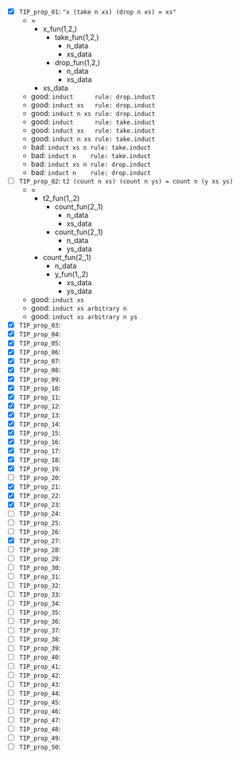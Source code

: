 - [X] `TIP_prop_01`: `"x (take n xs) (drop n xs) = xs"`
   - =
      - x_fun(1,2,)
         - take_fun(1,2,)
            - n_data
            - xs_data 
         - drop_fun(1,2,)
            - n_data
            - xs_data
      - xs_data
   - good: `induct      rule: drop.induct`
   - good: `induct xs   rule: drop.induct`
   - good: `induct n xs rule: drop.induct`
   - good: `induct      rule: take.induct`
   - good: `induct xs   rule: take.induct`
   - good: `induct n xs rule: take.induct`
   - bad:  `induct xs n rule: take.induct`
   - bad:  `induct n    rule: take.induct`
   - bad:  `induct xs n rule: drop.induct`
   - bad:  `induct n    rule: drop.induct`
- [ ] `TIP_prop_02`: `t2 (count n xs) (count n ys) = count n (y xs ys)`
   - =
      - t2_fun(1,,2)
         - count_fun(2,,1)
            - n_data
            - xs_data
         - count_fun(2,,1)
            - n_data
            - ys_data
      - count_fun(2,,1)
         - n_data
         - y_fun(1,,2)
            - xs_data
            - ys_data
   - good: `induct xs`
   - good: `induct xs arbitrary n`
   - good: `induct xs arbitrary n ys`
- [X] `TIP_prop_03`:
- [X] `TIP_prop_04`:
- [X] `TIP_prop_05`:
- [X] `TIP_prop_06`:
- [X] `TIP_prop_07`:
- [X] `TIP_prop_08`:
- [X] `TIP_prop_09`:
- [X] `TIP_prop_10`:
- [X] `TIP_prop_11`:
- [X] `TIP_prop_12`:
- [X] `TIP_prop_13`:
- [X] `TIP_prop_14`:
- [X] `TIP_prop_15`:
- [X] `TIP_prop_16`:
- [X] `TIP_prop_17`:
- [X] `TIP_prop_18`:
- [X] `TIP_prop_19`:
- [ ] `TIP_prop_20`:
- [X] `TIP_prop_21`:
- [X] `TIP_prop_22`:
- [X] `TIP_prop_23`:
- [ ] `TIP_prop_24`:
- [ ] `TIP_prop_25`:
- [ ] `TIP_prop_26`:
- [X] `TIP_prop_27`:
- [ ] `TIP_prop_28`:
- [ ] `TIP_prop_29`:
- [ ] `TIP_prop_30`:
- [ ] `TIP_prop_31`:
- [ ] `TIP_prop_32`:
- [ ] `TIP_prop_33`:
- [ ] `TIP_prop_34`:
- [ ] `TIP_prop_35`:
- [ ] `TIP_prop_36`:
- [ ] `TIP_prop_37`:
- [ ] `TIP_prop_38`:
- [ ] `TIP_prop_39`:
- [ ] `TIP_prop_40`:
- [ ] `TIP_prop_41`:
- [ ] `TIP_prop_42`:
- [ ] `TIP_prop_43`:
- [ ] `TIP_prop_44`:
- [ ] `TIP_prop_45`:
- [ ] `TIP_prop_46`:
- [ ] `TIP_prop_47`:
- [ ] `TIP_prop_48`:
- [ ] `TIP_prop_49`:
- [ ] `TIP_prop_50`:
